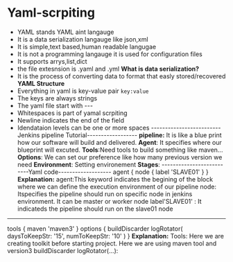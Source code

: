 # Yaml-scrpiting

- YAML stands YAML aint langauge
- It is a data serialization langauge   like json,xml
- It is simple,text based,human readable langugae
- It is not a programming langauge it is used for configuration files
- It supports arrys,list,dict
- the file extesnsion is .yaml and .yml
**What is data serialization?**
 - It is the process of converting data to format that easly stored/recovered
**YAML Structure**
 - Everything in yaml is key-value pair `key:value`
 - The keys are always strings
 - The yaml file start with ---
 - Whitespaces is part of yamal scrpiting
 - Newline indicates the end of the field
 - Idendataion levels can be one or more spaces
-------------------------Jenkins pipeline Tutorial------------------
   **pipeline:** It is like a blue print how our software will build and delivered.
   **Agent**:  It specifies where our blueprint will excuted.
   **Tools**:Need tools to build something like maven...
   **Options**: We can set our preference like how many previous version we need
   **Environment**: Setting environement
   **Stages**:
   --------------------------Yaml code-------------------
   agent {
    node {
        label 'SLAVE01'
    }
}
**Explanation:**
agent:This keyword indicates the begining of the block where we can define the execution  environment of our pipeline
node: Itspecifies the pipeline should run on specific node in jenkins environment. It can be master or worker node
label'SLAVE01' : It indicateds the pipeline should run on the slave01 node
--------------------------------------------------------
 tools {
        maven 'maven3'
    }
    options {
        buildDiscarder logRotator(
            daysToKeepStr: '15',
            numToKeepStr: '10'
        )
    }
**Explanation:**
Tools: Here we are creating toolkit before starting project. Here we are using maven tool and version3
buildDiscarder logRotator(...):


